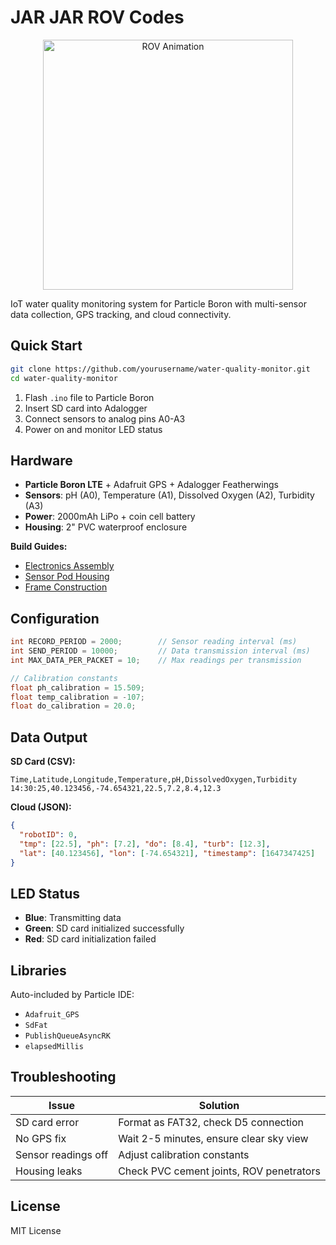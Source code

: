 # JAR JAR ROV Codes

<div align="center">
  <img src="./videos/jar%20jar.gif" alt="ROV Animation" width="400"/>
</div>


IoT water quality monitoring system for Particle Boron with multi-sensor data collection, GPS tracking, and cloud connectivity.

## Quick Start

```bash
git clone https://github.com/yourusername/water-quality-monitor.git
cd water-quality-monitor
```

1. Flash `.ino` file to Particle Boron
2. Insert SD card into Adalogger
3. Connect sensors to analog pins A0-A3
4. Power on and monitor LED status

## Hardware

- **Particle Boron LTE** + Adafruit GPS + Adalogger Featherwings
- **Sensors**: pH (A0), Temperature (A1), Dissolved Oxygen (A2), Turbidity (A3)
- **Power**: 2000mAh LiPo + coin cell battery
- **Housing**: 2" PVC waterproof enclosure

**Build Guides:**
- [Electronics Assembly](electronics-build-guide.md)
- [Sensor Pod Housing](sensor-pod-build-guide.md)
- [Frame Construction](frame-build-guide.md)

## Configuration

```cpp
int RECORD_PERIOD = 2000;        // Sensor reading interval (ms)
int SEND_PERIOD = 10000;         // Data transmission interval (ms)
int MAX_DATA_PER_PACKET = 10;    // Max readings per transmission

// Calibration constants
float ph_calibration = 15.509;
float temp_calibration = -107;
float do_calibration = 20.0;
```

## Data Output

**SD Card (CSV):**
```
Time,Latitude,Longitude,Temperature,pH,DissolvedOxygen,Turbidity
14:30:25,40.123456,-74.654321,22.5,7.2,8.4,12.3
```

**Cloud (JSON):**
```json
{
  "robotID": 0,
  "tmp": [22.5], "ph": [7.2], "do": [8.4], "turb": [12.3],
  "lat": [40.123456], "lon": [-74.654321], "timestamp": [1647347425]
}
```

## LED Status

- **Blue**: Transmitting data
- **Green**: SD card initialized successfully
- **Red**: SD card initialization failed

## Libraries

Auto-included by Particle IDE:
- `Adafruit_GPS`
- `SdFat` 
- `PublishQueueAsyncRK`
- `elapsedMillis`

## Troubleshooting

| Issue | Solution |
|-------|----------|
| SD card error | Format as FAT32, check D5 connection |
| No GPS fix | Wait 2-5 minutes, ensure clear sky view |
| Sensor readings off | Adjust calibration constants |
| Housing leaks | Check PVC cement joints, ROV penetrators |

## License

MIT License

